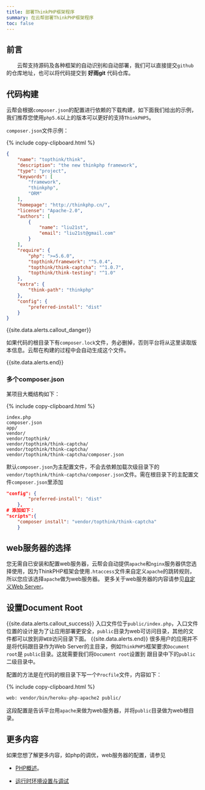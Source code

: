 ```yaml
---
title: 部署ThinkPHP框架程序
summary: 在云帮部署ThinkPHP框架程序
toc: false
---
```

<div id="toc"></div>

## 前言

&emsp;&emsp;云帮支持源码及各种框架的自动识别和自动部署，我们可以直接提交`github`的仓库地址，也可以将代码提交到 **好雨git** 代码仓库。

## 代码构建

云帮会根据`composer.json`的配置进行依赖的下载构建，如下面我们给出的示例，我们推荐您使用`php5.6`以上的版本可以更好的支持`ThinkPHP5`。

`composer.json`文件示例：

{% include copy-clipboard.html %}

```json
{
    "name": "topthink/think",
    "description": "the new thinkphp framework",
    "type": "project",
    "keywords": [
        "framework",
        "thinkphp",
        "ORM"
    ],
    "homepage": "http://thinkphp.cn/",
    "license": "Apache-2.0",
    "authors": [
        {
            "name": "liu21st",
            "email": "liu21st@gmail.com"
        }
    ],
    "require": {
        "php": ">=5.6.0",
        "topthink/framework": "^5.0.4",
        "topthink/think-captcha": "^1.0.7",
        "topthink/think-testing": "^1.0"
    }, 
    "extra": {
        "think-path": "thinkphp"
    },
    "config": {
        "preferred-install": "dist"
    }
}
```

{{site.data.alerts.callout_danger}}

如果代码的根目录下有`composer.lock`文件，务必删掉，否则平台将从这里读取版本信息。云帮在构建的过程中会自动生成这个文件。

{{site.data.alerts.end}}

### 多个composer.json

某项目大概结构如下：

{% include copy-clipboard.html %}

```
index.php
composer.json
app/
vendor/
vendor/topthink/
vendor/topthink/think-captcha/
vendor/topthink/think-captcha/
vendor/topthink/think-captcha/composer.json
```

默认`composer.json`为主配置文件，不会去依赖加载次级目录下的`vendor/topthink/think-captcha/composer.json`文件。需在根目录下的主配置文件`composer.json`里添加

```json
"config": {
        "preferred-install": "dist"
    },
# 添加如下：
"scripts":{
	"composer install": "vendor/topthink/think-captcha"
    }
```

## web服务器的选择

您无需自已安装和配置web服务器，云帮会自动提供`apache`和`nginx`服务器供您选择使用，因为ThinkPHP框架会使用`.htaccess`文件来自定义`apache`的跳转规则，所以您应该选择`apache`做为web服务器。
更多关于web服务器的内容请参见[自定义Web Server](http://doc.goodrain.com/usage/181944)。

## 设置Document Root
{{site.data.alerts.callout_success}}
入口文件位于`public/index.php`，入口文件位置的设计是为了让应用部署更安全，`public`目录为web可访问目录，其他的文件都可以放到非`WEB`访问目录下面。
{{site.data.alerts.end}}
很多用户的应用并不是将代码跟目录作为Web Server的主目录，例如`ThinkPHP5`框架要求`Document root`是 `public`目录。这就需要我们将`Document root`设置到 跟目录中下的`public`二级目录中。

配置的方法是在代码的根目录下写一个`Procfile`文件，内容如下：

{% include copy-clipboard.html %}

```bash
web: vendor/bin/heroku-php-apache2 public/
```

这段配置是告诉平台用`apache`来做为web服务器，并将`public`目录做为web根目录。

## 更多内容

如果您想了解更多内容，如php的调优，web服务器的配置，请参见

- [PHP概述](lang-php-overview.html)。

- [运行时环境设置与调试](lang-php-runtime.html)
